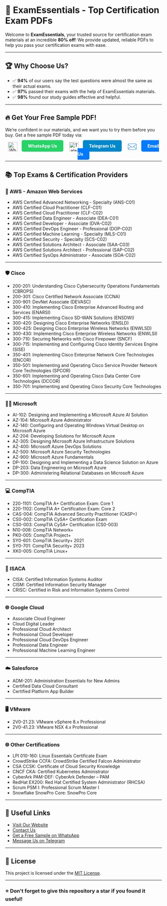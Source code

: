 # 🚀 ExamEssentials - Top Certification Exam PDFs

Welcome to **ExamEssentials**, your trusted source for certification exam materials at an incredible **80% off**! We provide updated, reliable PDFs to help you pass your certification exams with ease.

---

## 🏆 Why Choose Us?

- ✅ **94%** of our users say the test questions were almost the same as their actual exams.
- ✅ **97%** passed their exams with the help of ExamEssentials materials.
- ✅ **98%** found our study guides effective and helpful.

---

## 🔥 Get Your Free Sample PDF!

We’re confident in our materials, and we want you to try them before you buy. Get a free sample PDF today via:

<p align="center">
  <a href="https://wa.me/YOURNUMBERHERE?text=Hi%2C%20I%20need%20PDF%20for%20Exam" style="text-decoration: none;">
    <img src="https://upload.wikimedia.org/wikipedia/commons/6/6b/WhatsApp.svg" alt="WhatsApp" width="30" height="30" style="vertical-align: middle; margin-right: 10px;">
    <span style="background-color: #25D366; color: white; padding: 10px 20px; border-radius: 5px; font-weight: bold;">WhatsApp Us</span>
  </a>
  
  <a href="https://t.me/YOURTELEGRAMUSERNAME" style="text-decoration: none; margin-left: 15px;">
    <img src="https://upload.wikimedia.org/wikipedia/commons/8/82/Telegram_logo.svg" alt="Telegram" width="30" height="30" style="vertical-align: middle; margin-right: 10px;">
    <span style="background-color: #0088cc; color: white; padding: 10px 20px; border-radius: 5px; font-weight: bold;">Telegram Us</span>
  </a>

  <a href="mailto:essentialsexam@gmail.com?subject=Requesting%20Free%20Copy%20of%20Exam%20Material&body=Hi%2C%20I%20need%20a%20free%20PDF%20copy%20of%20the%20exam." style="text-decoration: none; margin-left: 15px;">
    <svg xmlns="http://www.w3.org/2000/svg" viewBox="0 0 64 64" id="email" width="30" height="30" style="vertical-align: middle; margin-right: 10px;">
      <path fill="#007bff" d="M53.42 52.82H10.58a8 8 0 0 1-8-8V19.18a8 8 0 0 1 8-8h42.84a8 8 0 0 1 8 8v25.64a8 8 0 0 1-8 8ZM10.58 13.18a6 6 0 0 0-6 6v25.64a6 6 0 0 0 6 6h42.84a6 6 0 0 0 6-6V19.18a6 6 0 0 0-6-6Z"></path>
      <path fill="#007bff" d="M32 37.58A8 8 0 0 1 27.18 36L3.82 18.31A1 1 0 1 1 5 16.72l23.38 17.65a6 6 0 0 0 7.24 0L59 16.72a1 1 0 1 1 1.21 1.59L36.82 36A8 8 0 0 1 32 37.58Z"></path>
      <path fill="#007bff" d="M4.17 48.64a1 1 0 0 1-.66-1.74L21.9 30.49A1 1 0 0 1 23.23 32L4.84 48.39a1 1 0 0 1-.67.25zm55.66 0a1 1 0 0 1-.67-.25L40.77 32a1 1 0 1 1 1.33-1.49L60.49 46.9a1 1 0 0 1 .08 1.41 1 1 0 0 1-.74.33z"></path>
    </svg>
    <span style="background-color: #007bff; color: white; padding: 10px 20px; border-radius: 5px; font-weight: bold;">Email Us</span>
  </a>
</p>



---

## 📚 Top Exams & Certification Providers

### 🚀 AWS - Amazon Web Services

- AWS Certified Advanced Networking - Specialty (ANS-C01)
- AWS Certified Cloud Practitioner (CLF-C01)
- AWS Certified Cloud Practitioner (CLF-C02)
- AWS Certified Data Engineer - Associate (DEA-C01)
- AWS Certified Developer - Associate (DVA-C02)
- AWS Certified DevOps Engineer - Professional (DOP-C02)
- AWS Certified Machine Learning - Specialty (MLS-C01)
- AWS Certified Security - Specialty (SCS-C02)
- AWS Certified Solutions Architect - Associate (SAA-C03)
- AWS Certified Solutions Architect - Professional (SAP-C02)
- AWS Certified SysOps Administrator - Associate (SOA-C02)

---

### 🛡️ Cisco

- 200-201: Understanding Cisco Cybersecurity Operations Fundamentals (CBROPS)
- 200-301: Cisco Certified Network Associate (CCNA)
- 200-901: DevNet Associate (DEVASC)
- 300-410: Implementing Cisco Enterprise Advanced Routing and Services (ENARSI)
- 300-415: Implementing Cisco SD-WAN Solutions (ENSDWI)
- 300-420: Designing Cisco Enterprise Networks (ENSLD)
- 300-425: Designing Cisco Enterprise Wireless Networks (ENWLSD)
- 300-430: Implementing Cisco Enterprise Wireless Networks (ENWLSI)
- 300-710: Securing Networks with Cisco Firepower (SNCF)
- 300-715: Implementing and Configuring Cisco Identity Services Engine (SISE)
- 350-401: Implementing Cisco Enterprise Network Core Technologies (ENCOR)
- 350-501: Implementing and Operating Cisco Service Provider Network Core Technologies (SPCOR)
- 350-601: Implementing and Operating Cisco Data Center Core Technologies (DCCOR)
- 350-701: Implementing and Operating Cisco Security Core Technologies

---

### 🧑‍💻 Microsoft

- AI-102: Designing and Implementing a Microsoft Azure AI Solution
- AZ-104: Microsoft Azure Administrator
- AZ-140: Configuring and Operating Windows Virtual Desktop on Microsoft Azure
- AZ-204: Developing Solutions for Microsoft Azure
- AZ-305: Designing Microsoft Azure Infrastructure Solutions
- AZ-400: Microsoft Azure DevOps Solutions
- AZ-500: Microsoft Azure Security Technologies
- AZ-900: Microsoft Azure Fundamentals
- DP-100: Designing and Implementing a Data Science Solution on Azure
- DP-203: Data Engineering on Microsoft Azure
- DP-300: Administering Relational Databases on Microsoft Azure

---

### 💻 CompTIA

- 220-1101: CompTIA A+ Certification Exam: Core 1
- 220-1102: CompTIA A+ Certification Exam: Core 2
- CAS-004: CompTIA Advanced Security Practitioner (CASP+)
- CS0-002: CompTIA CySA+ Certification Exam
- CS0-003: CompTIA CySA+ Certification (CS0-003)
- N10-008: CompTIA Network+
- PK0-005: CompTIA Project+
- SY0-601: CompTIA Security+ 2021
- SY0-701: CompTIA Security+ 2023
- XK0-005: CompTIA Linux+

---

### 🔐 ISACA

- CISA: Certified Information Systems Auditor
- CISM: Certified Information Security Manager
- CRISC: Certified in Risk and Information Systems Control

---

### 🌐 Google Cloud

- Associate Cloud Engineer
- Cloud Digital Leader
- Professional Cloud Architect
- Professional Cloud Developer
- Professional Cloud DevOps Engineer
- Professional Data Engineer
- Professional Machine Learning Engineer

---

### ☁️ Salesforce

- ADM-201: Administration Essentials for New Admins
- Certified Data Cloud Consultant
- Certified Platform App Builder

---

### 🖥️ VMware

- 2V0-21.23: VMware vSphere 8.x Professional
- 2V0-41.23: VMware NSX 4.x Professional

---

### 🌐 Other Certifications

- LPI 010-160: Linux Essentials Certificate Exam
- CrowdStrike CCFA: CrowdStrike Certified Falcon Administrator
- CSA CCSK: Certificate of Cloud Security Knowledge
- CNCF CKA: Certified Kubernetes Administrator
- CyberArk PAM-DEF: CyberArk Defender – PAM
- RedHat EX200: Red Hat Certified System Administrator (RHCSA)
- Scrum PSM I: Professional Scrum Master I
- Snowflake SnowPro Core: SnowPro Core

---

## 🔗 Useful Links

- [Visit Our Website](https://examessentials.github.io)
- [Contact Us](mailto:essentialsexam@gmail.com)
- [Get a Free Sample on WhatsApp](https://wa.me/YOURNUMBERHERE?text=Hi%2C%20I%20need%20PDF%20for%20Exam)
- [Message Us on Telegram](https://t.me/YOURTELEGRAMUSERNAME)

---

## 📝 License

This project is licensed under the [MIT License](LICENSE).

---

### ⭐️ Don't forget to give this repository a star if you found it useful!
